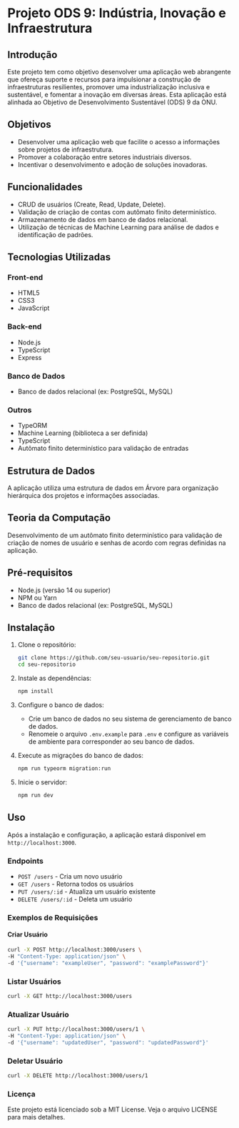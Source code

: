 # Projeto ODS 9: Indústria, Inovação e Infraestrutura

## Introdução

Este projeto tem como objetivo desenvolver uma aplicação web abrangente que ofereça suporte e recursos para impulsionar a construção de infraestruturas resilientes, promover uma industrialização inclusiva e sustentável, e fomentar a inovação em diversas áreas. Esta aplicação está alinhada ao Objetivo de Desenvolvimento Sustentável (ODS) 9 da ONU.

## Objetivos

- Desenvolver uma aplicação web que facilite o acesso a informações sobre projetos de infraestrutura.
- Promover a colaboração entre setores industriais diversos.
- Incentivar o desenvolvimento e adoção de soluções inovadoras.

## Funcionalidades

- CRUD de usuários (Create, Read, Update, Delete).
- Validação de criação de contas com autômato finito determinístico.
- Armazenamento de dados em banco de dados relacional.
- Utilização de técnicas de Machine Learning para análise de dados e identificação de padrões.

## Tecnologias Utilizadas

### Front-end

- HTML5
- CSS3
- JavaScript

### Back-end

- Node.js
- TypeScript
- Express

### Banco de Dados

- Banco de dados relacional (ex: PostgreSQL, MySQL)

### Outros

- TypeORM
- Machine Learning (biblioteca a ser definida)
- TypeScript
- Autômato finito determinístico para validação de entradas

## Estrutura de Dados

A aplicação utiliza uma estrutura de dados em Árvore para organização hierárquica dos projetos e informações associadas.

## Teoria da Computação

Desenvolvimento de um autômato finito determinístico para validação de criação de nomes de usuário e senhas de acordo com regras definidas na aplicação.

## Pré-requisitos

- Node.js (versão 14 ou superior)
- NPM ou Yarn
- Banco de dados relacional (ex: PostgreSQL, MySQL)

## Instalação

1. Clone o repositório:
    ```bash
    git clone https://github.com/seu-usuario/seu-repositorio.git
    cd seu-repositorio
    ```

2. Instale as dependências:
    ```bash
    npm install
    ```

3. Configure o banco de dados:
   - Crie um banco de dados no seu sistema de gerenciamento de banco de dados.
   - Renomeie o arquivo `.env.example` para `.env` e configure as variáveis de ambiente para corresponder ao seu banco de dados.

4. Execute as migrações do banco de dados:
    ```bash
    npm run typeorm migration:run
    ```

5. Inicie o servidor:
    ```bash
    npm run dev
    ```

## Uso

Após a instalação e configuração, a aplicação estará disponível em `http://localhost:3000`.

### Endpoints

- `POST /users` - Cria um novo usuário
- `GET /users` - Retorna todos os usuários
- `PUT /users/:id` - Atualiza um usuário existente
- `DELETE /users/:id` - Deleta um usuário

### Exemplos de Requisições

#### Criar Usuário

```bash
curl -X POST http://localhost:3000/users \
-H "Content-Type: application/json" \
-d '{"username": "exampleUser", "password": "examplePassword"}'
```
### Listar Usuários

```bash
curl -X GET http://localhost:3000/users
```

### Atualizar Usuário

```bash
curl -X PUT http://localhost:3000/users/1 \
-H "Content-Type: application/json" \
-d '{"username": "updatedUser", "password": "updatedPassword"}'
``` 

### Deletar Usuário

```bash
curl -X DELETE http://localhost:3000/users/1
```

### Licença

Este projeto está licenciado sob a MIT License. Veja o arquivo LICENSE para mais detalhes.

